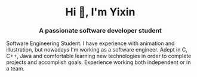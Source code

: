 <h1 align="center">Hi 👋, I'm Yixin</h1>
<h3 align="center">A passionate software developer student</h3>

Software Engineering Student. 
I have experience with animation and illustration, but nowadays I'm working as a software engineer.
Adept in C, C++, Java and comfortable learning new technologies in order to complete projects and accomplish goals. Experience working both independent or in a team.
